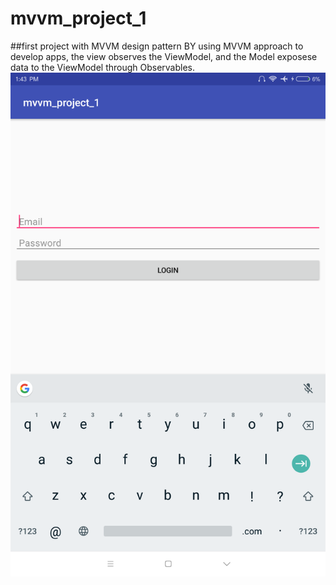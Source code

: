 # mvvm_project_1

##first project with MVVM design pattern
BY using MVVM approach to develop apps, the view observes the ViewModel, and the Model exposese data to the ViewModel through Observables.
<img src="https://github.com/HoJinKind/mvvm_project_1/blob/master/img/Screenshot_2018-12-27-13-43-44-155_com.example.hojin.mvvm_project_1.png?raw=true" alt="alt text" width="850">

